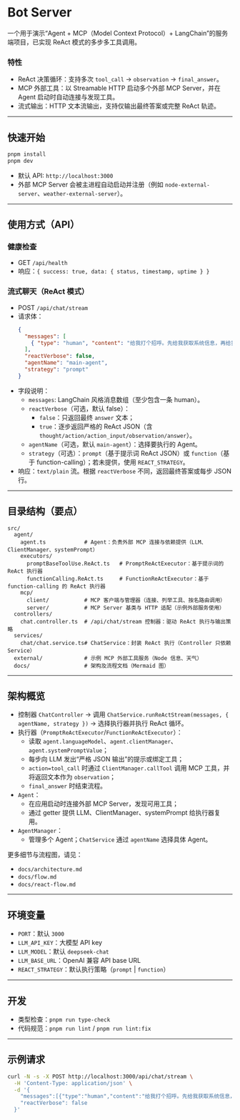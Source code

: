 # Bot Server

一个用于演示“Agent + MCP（Model Context Protocol）+ LangChain”的服务端项目，已实现 ReAct 模式的多步多工具调用。

### 特性
- ReAct 决策循环：支持多次 `tool_call` → `observation` → `final_answer`。
- MCP 外部工具：以 Streamable HTTP 启动多个外部 MCP Server，并在 Agent 启动时自动连接与发现工具。
- 流式输出：HTTP 文本流输出，支持仅输出最终答案或完整 ReAct 轨迹。

---

## 快速开始

```bash
pnpm install
pnpm dev
```

- 默认 API: `http://localhost:3000`
- 外部 MCP Server 会被主进程自动启动并注册（例如 `node-external-server`、`weather-external-server`）。

---

## 使用方式（API）

### 健康检查
- GET `/api/health`
- 响应：`{ success: true, data: { status, timestamp, uptime } }`

### 流式聊天（ReAct 模式）
- POST `/api/chat/stream`
- 请求体：
  ```json
  {
    "messages": [
      { "type": "human", "content": "给我打个招呼。先给我获取系统信息，再给我获取天气信息" }
    ],
    "reactVerbose": false,
    "agentName": "main-agent",
    "strategy": "prompt"
  }
  ```
- 字段说明：
  - `messages`: LangChain 风格消息数组（至少包含一条 human）。
  - `reactVerbose`（可选，默认 false）：
    - `false`：只返回最终 `answer` 文本；
    - `true`：逐步返回严格的 ReAct JSON（含 `thought/action/action_input/observation/answer`）。
  - `agentName`（可选，默认 `main-agent`）：选择要执行的 Agent。
  - `strategy`（可选）：`prompt`（基于提示词 ReAct JSON）或 `function`（基于 function-calling）；若未提供，使用 `REACT_STRATEGY`。
- 响应：`text/plain` 流。根据 `reactVerbose` 不同，返回最终答案或每步 JSON 行。

---

## 目录结构（要点）

```
src/
  agent/
    agent.ts            # Agent：负责外部 MCP 连接与依赖提供（LLM、ClientManager、systemPrompt）
    executors/
      promptBaseToolUse.ReAct.ts   # PromptReActExecutor：基于提示词的 ReAct 执行器
      functionCalling.ReAct.ts     # FunctionReActExecutor：基于 function-calling 的 ReAct 执行器
    mcp/
      client/           # MCP 客户端与管理器（连接、列举工具、按名路由调用）
      server/           # MCP Server 基类与 HTTP 适配（示例外部服务使用）
  controllers/
    chat.controller.ts  # /api/chat/stream 控制器：驱动 ReAct 执行与输出策略
  services/
    chat/chat.service.ts# ChatService：封装 ReAct 执行（Controller 只依赖 Service）
  external/             # 示例 MCP 外部工具服务（Node 信息、天气）
  docs/                 # 架构及流程文档（Mermaid 图）
```

---

## 架构概览

- 控制器 `ChatController` → 调用 `ChatService.runReActStream(messages, { agentName, strategy })` → 选择执行器并执行 ReAct 循环。
- 执行器（`PromptReActExecutor`/`FunctionReActExecutor`）：
  - 读取 `agent.languageModel`、`agent.clientManager`、`agent.systemPromptValue`；
  - 每步向 LLM 发出“严格 JSON 输出”的提示或绑定工具；
  - `action=tool_call` 时通过 `ClientManager.callTool` 调用 MCP 工具，并将返回文本作为 `observation`；
  - `final_answer` 时结束流程。
- `Agent`：
  - 在应用启动时连接外部 MCP Server，发现可用工具；
  - 通过 getter 提供 LLM、ClientManager、systemPrompt 给执行器复用。
 - `AgentManager`：
   - 管理多个 Agent；`ChatService` 通过 `agentName` 选择具体 Agent。

更多细节与流程图，请见：
- `docs/architecture.md`
- `docs/flow.md`
- `docs/react-flow.md`

---

## 环境变量
- `PORT`：默认 `3000`
- `LLM_API_KEY`：大模型 API key
- `LLM_MODEL`：默认 `deepseek-chat`
- `LLM_BASE_URL`：OpenAI 兼容 API base URL
 - `REACT_STRATEGY`：默认执行策略（`prompt` | `function`）

---

## 开发
- 类型检查：`pnpm run type-check`
- 代码规范：`pnpm run lint` / `pnpm run lint:fix`

---

## 示例请求

```bash
curl -N -s -X POST http://localhost:3000/api/chat/stream \
  -H 'Content-Type: application/json' \
  -d '{
    "messages":[{"type":"human","content":"给我打个招呼。先给我获取系统信息，再给我获取天气信息"}],
    "reactVerbose": false
  }'
```
